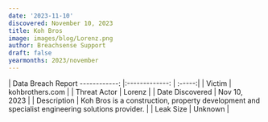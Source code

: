 ```yaml
---
date: '2023-11-10'
discovered: November 10, 2023
title: Koh Bros
image: images/blog/Lorenz.png
author: Breachsense Support
draft: false
yearmonths: 2023/november
---
```



| Data Breach Report
------------:     |:-------------:    | :-----:|
| Victim      | kohbrothers.com      | 
| Threat Actor      | Lorenz      | 
| Date Discovered      | Nov 10, 2023      | 
| Description      | Koh Bros is a construction, property development and specialist engineering solutions provider.      | 
| Leak Size      | Unknown      | 

